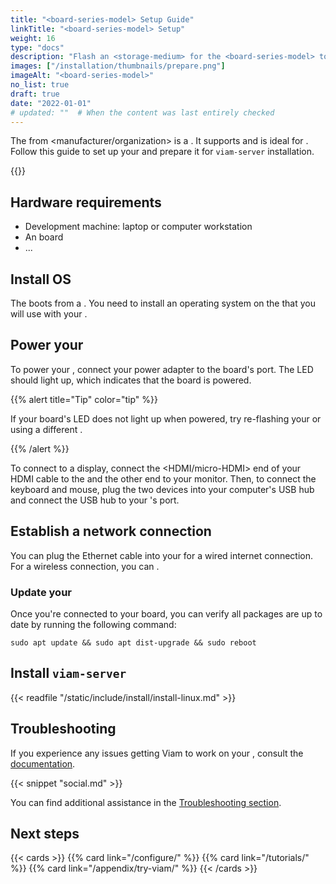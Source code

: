 ```yaml
---
title: "<board-series-model> Setup Guide"
linkTitle: "<board-series-model> Setup"
weight: 16
type: "docs"
description: "Flash an <storage-medium> for the <board-series-model> to prepare it for viam-server installation."
images: ["/installation/thumbnails/prepare.png"]
imageAlt: "<board-series-model>"
no_list: true
draft: true
date: "2022-01-01"
# updated: ""  # When the content was last entirely checked
---
```


The [<board-series-model>](http://example.com) from <manufacturer/organization> is a <brief-board-description-including-features-and-specifications>.
It supports <operating-systems-or-distributions> and is ideal for <use-cases-or-applications>.
Follow this guide to set up your <board-series-model> and prepare it for `viam-server` installation.

{{<imgproc src="installation/thumbnails/prepare.png" alt="The <board-series-model> single-board computer." resize="350x" declaredimensions=true >}}

## Hardware requirements

- Development machine: laptop or computer workstation
- An [<board-series-model>](http://example.com) board
- ...

## Install OS

The <board-series-model> boots from a <storage-medium>.
You need to install an operating system on the <storage-medium> that you will use with your <board-series-model>.

<Viam-specific-OS-installation-instructions OR link-to-board-OS-installation-guide-from-company>

## Power your <board-series-model>

To power your <board-series-model>, connect your power adapter to the board's <port-type> port.
The LED should light up, which indicates that the board is powered.

{{% alert title="Tip" color="tip" %}}

If your board's LED does not light up when powered, try re-flashing your <storage-medium> or using a different <storage-medium>.

{{% /alert %}}

To connect to a display, connect the <HDMI/micro-HDMI> end of your HDMI cable to the <board> and the other end to your monitor.
Then, to connect the keyboard and mouse, plug the two devices into your computer's USB hub and connect the USB hub to your <board-series-model>'s <USB-type> port.

## Establish a network connection

You can plug the Ethernet cable into your <board-series-model> for a wired internet connection.
For a wireless connection, you can <alternative-wireless-network-connection-methods>.

### Update your <board-series-model>

Once you're connected to your board, you can verify all packages are up to date by running the following command:

`sudo apt update && sudo apt dist-upgrade && sudo reboot`

## Install `viam-server`

{{< readfile "/static/include/install/install-linux.md" >}}

## Troubleshooting

If you experience any issues getting Viam to work on your <board-series-model>, consult the [<board-series-model> documentation](http://example.com).

{{< snippet "social.md" >}}

You can find additional assistance in the [Troubleshooting section](/appendix/troubleshooting/).

## Next steps

{{< cards >}}
{{% card link="/configure/" %}}
{{% card link="/tutorials/" %}}
{{% card link="/appendix/try-viam/" %}}
{{< /cards >}}
